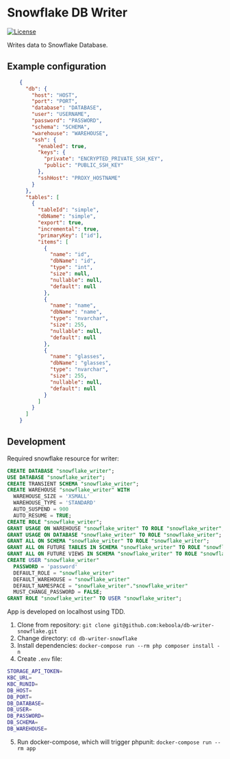 # Snowflake DB Writer


[![License](https://img.shields.io/badge/license-MIT-blue.svg)](https://github.com/keboola/db-writer-snowflake/blob/master/LICENSE.md)

Writes data to Snowflake Database.

## Example configuration

```json
    {
      "db": {        
        "host": "HOST",
        "port": "PORT",
        "database": "DATABASE",
        "user": "USERNAME",
        "password": "PASSWORD",
        "schema": "SCHEMA",
        "warehouse": "WAREHOUSE",
        "ssh": {
          "enabled": true,
          "keys": {
            "private": "ENCRYPTED_PRIVATE_SSH_KEY",
            "public": "PUBLIC_SSH_KEY"
          },
          "sshHost": "PROXY_HOSTNAME"
        }
      },
      "tables": [
        {
          "tableId": "simple",
          "dbName": "simple",
          "export": true, 
          "incremental": true,
          "primaryKey": ["id"],
          "items": [
            {
              "name": "id",
              "dbName": "id",
              "type": "int",
              "size": null,
              "nullable": null,
              "default": null
            },
            {
              "name": "name",
              "dbName": "name",
              "type": "nvarchar",
              "size": 255,
              "nullable": null,
              "default": null
            },
            {
              "name": "glasses",
              "dbName": "glasses",
              "type": "nvarchar",
              "size": 255,
              "nullable": null,
              "default": null
            }
          ]                                
        }
      ]
    }
```

## Development

Required snowflake resource for writer:
```sql
CREATE DATABASE "snowflake_writer";
USE DATABASE "snowflake_writer";
CREATE TRANSIENT SCHEMA "snowflake_writer";
CREATE WAREHOUSE "snowflake_writer" WITH 
  WAREHOUSE_SIZE = 'XSMALL' 
  WAREHOUSE_TYPE = 'STANDARD' 
  AUTO_SUSPEND = 900 
  AUTO_RESUME = TRUE;
CREATE ROLE "snowflake_writer";
GRANT USAGE ON WAREHOUSE "snowflake_writer" TO ROLE "snowflake_writer";
GRANT USAGE ON DATABASE "snowflake_writer" TO ROLE "snowflake_writer";
GRANT ALL ON SCHEMA "snowflake_writer" TO ROLE "snowflake_writer";
GRANT ALL ON FUTURE TABLES IN SCHEMA "snowflake_writer" TO ROLE "snowflake_writer";
GRANT ALL ON FUTURE VIEWS IN SCHEMA "snowflake_writer" TO ROLE "snowflake_writer";
CREATE USER "snowflake_writer" 
  PASSWORD = 'password' 
  DEFAULT_ROLE = "snowflake_writer" 
  DEFAULT_WAREHOUSE = "snowflake_writer" 
  DEFAULT_NAMESPACE = "snowflake_writer"."snowflake_writer" 
  MUST_CHANGE_PASSWORD = FALSE;
GRANT ROLE "snowflake_writer" TO USER "snowflake_writer";
```

App is developed on localhost using TDD.

1. Clone from repository: `git clone git@github.com:keboola/db-writer-snowflake.git`
2. Change directory: `cd db-writer-snowflake`
3. Install dependencies: `docker-compose run --rm php composer install -n`
4. Create `.env` file:
```bash
STORAGE_API_TOKEN=
KBC_URL=
KBC_RUNID=
DB_HOST=
DB_PORT=
DB_DATABASE=
DB_USER=
DB_PASSWORD=
DB_SCHEMA=
DB_WAREHOUSE=
```
5. Run docker-compose, which will trigger phpunit: `docker-compose run --rm app`
